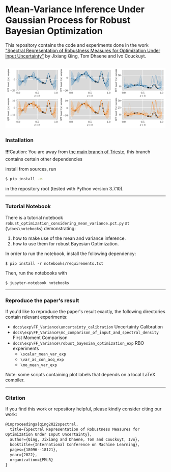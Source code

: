 # Mean-Variance Inference Under Gaussian Process for Robust Bayesian Optimization 

This repository contains the code and experiments done in the work ["Spectral Representation of Robustness Measures for Optimization Under Input Uncertainty"](https://proceedings.mlr.press/v162/qing22a.html) by Jixiang Qing, Tom Dhaene and Ivo Couckuyt.

![](https://github.com/TsingQAQ/Image-Lib/blob/master/figure_for_pwebsite/QFF_vs_RFF.png?raw=true)
--------------

### Installation
:exclamation::exclamation::exclamation:Caution: You are away from [the main branch of Trieste](https://github.com/secondmind-labs/trieste), this branch contains certain other dependencies  

install from sources, run
```bash
$ pip install -e.
```
in the repository root (tested with Python version 3.7.10).  

--------------

### Tutorial Notebook
There is a tutorial notebook `robust_optimization_considering_mean_variance.pct.py` at (`\docs\notebooks`) demonstrating: 
1) how to make use of the mean and variance inference.
2) how to use them for robust Bayesian Optimization.  
  
  In order to run the notebook, install the following dependency:     
  ``` 
  $ pip install -r notebooks/requirements.txt
  ```  

  Then, run the notebooks with  
   ```
  $ jupyter-notebook notebooks
  ```
  --------------
  
### Reproduce the paper's result
If you'd like to reproduce the paper's result exactly, the following directories contain relevant experiments:

- `docs\exp\FF_Variance\uncertainty_calibration` Uncertainty Calibration
- `docs\exp\FF_Variance\mc_comparison_of_input_and_spectral_density` First Moment Comparison 
- `docs\exp\FF_Variance\robust_bayesian_optimization_exp` RBO experiments
  - `\scalar_mean_var_exp`
  - `\var_as_con_acq_exp`
  - `\mo_mean_var_exp`
  
Note: some scripts containing plot labels that depends on a local LaTeX compiler. 

--------------
### Citation

If you find this work or repository helpful, please kindly consider citing our work:
```
@inproceedings{qing2022spectral,
  title={Spectral Representation of Robustness Measures for Optimization Under Input Uncertainty},
  author={Qing, Jixiang and Dhaene, Tom and Couckuyt, Ivo},
  booktitle={International Conference on Machine Learning},
  pages={18096--18121},
  year={2022},
  organization={PMLR}
}
```
